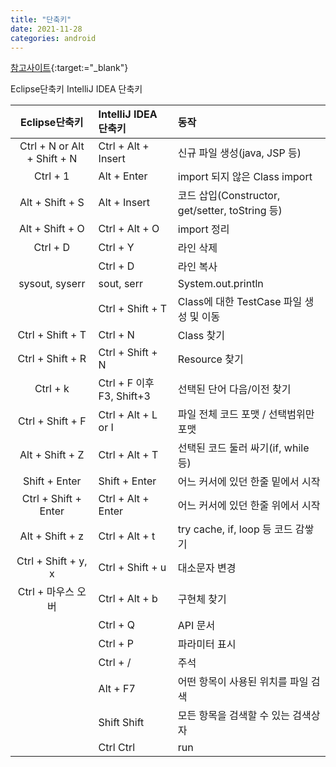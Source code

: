 ```yaml
---
title: "단축키"
date: 2021-11-28
categories: android  
---
```

[참고사이트](https://developer.android.com/studio/intro/keyboard-shortcuts){:target:="_blank"}


 Eclipse단축키  IntelliJ IDEA 단축키  


| Eclipse단축키                | IntelliJ IDEA 단축키        | 동작                                               |
| :--------------------------: | :-------------------------- | :------------------------------------------------- |
| Ctrl + N or Alt + Shift + N  | Ctrl + Alt + Insert         | 신규 파일 생성(java, JSP 등)                       |
| Ctrl + 1	                   | Alt + Enter                 | import 되지 않은 Class import                      |
| Alt + Shift + S              | Alt + Insert                | 코드 삽입(Constructor, get/setter, toString 등)    |
| Alt + Shift + O              | Ctrl + Alt + O              | import 정리                                        |
| Ctrl + D                     | Ctrl + Y                    | 라인 삭제                                          |
|                              | Ctrl + D                    | 라인 복사                                          |
| sysout, syserr               | sout, serr                  | System.out.println                                 |
|                              | Ctrl + Shift + T            | Class에 대한 TestCase 파일 생성 및 이동            |
| Ctrl + Shift + T             | Ctrl + N                    | Class 찾기                                         |
| Ctrl + Shift + R             | Ctrl + Shift + N            | Resource 찾기                                      | 
| Ctrl + k                     | Ctrl + F 이후 F3, Shift+3   | 선택된 단어 다음/이전 찾기                         |
| Ctrl + Shift + F             | Ctrl + Alt + L or I         | 파일 전체 코드 포맷 / 선택범위만 포맷              |
| Alt + Shift + Z              | Ctrl + Alt + T              | 선택된 코드 둘러 싸기(if, while 등)                |
| Shift + Enter                | Shift + Enter               | 어느 커서에 있던 한줄 밑에서 시작                  |
| Ctrl + Shift + Enter         | Ctrl + Alt + Enter          | 어느 커서에 있던 한줄 위에서 시작                  |
| Alt + Shift + z              | Ctrl + Alt + t              | try cache, if, loop 등 코드 감쌓기                 |
| Ctrl + Shift + y, x          | Ctrl + Shift + u            | 대소문자 변경                                      |
| Ctrl + 마우스 오버           | Ctrl + Alt + b              | 구현체 찾기                                        |
|                              | Ctrl + Q                    | API 문서                                           |
|                              | Ctrl + P                    | 파라미터 표시                                      |
|                              | Ctrl + /                    | 주석                                               |
|                              | Alt + F7                    | 어떤 항목이 사용된 위치를 파일 검색                |
|                              | Shift Shift                 | 모든 항목을 검색할 수 있는 검색상자                |
|                              | Ctrl Ctrl                   | run                                                |

